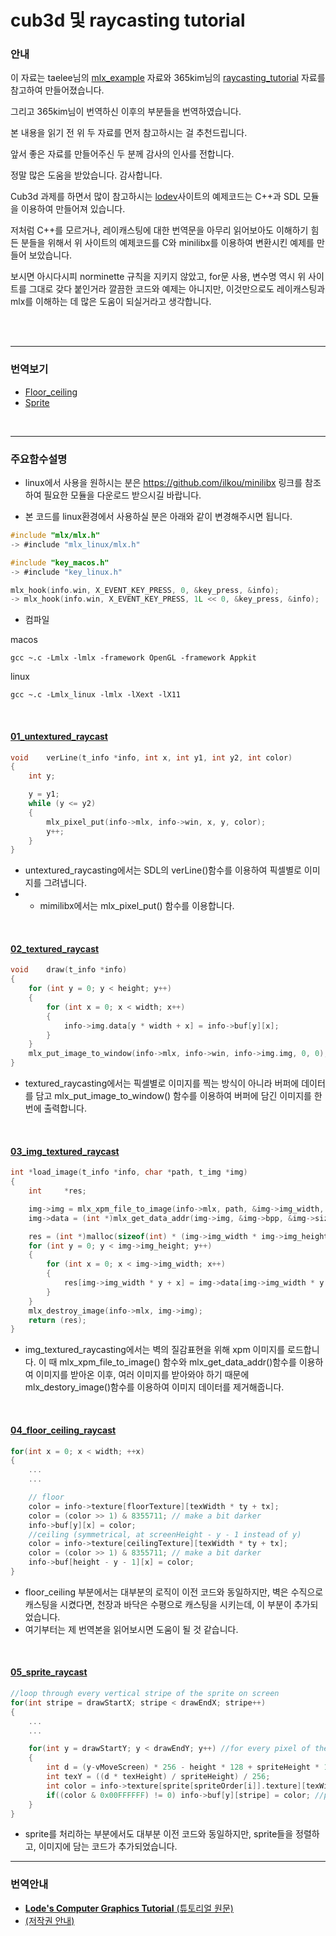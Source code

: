 # cub3d 및 raycasting tutorial

### 안내

이 자료는 taelee님의 [mlx_example](https://github.com/taelee42/mlx_example) 자료와 365kim님의 [raycasting_tutorial](https://github.com/365kim/raycasting_tutorial) 자료를 참고하여 만들어졌습니다.

그리고 365kim님이 번역하신 이후의 부분들을 번역하였습니다.

본 내용을 읽기 전 위 두 자료를 먼저 참고하시는 걸 추천드립니다.

앞서 좋은 자료를 만들어주신 두 분께 감사의 인사를 전합니다.

정말 많은 도움을 받았습니다. 감사합니다.

Cub3d 과제를 하면서 많이 참고하시는 [lodev](https://lodev.org/cgtutor/raycasting.html)사이트의 예제코드는 C++과 SDL 모듈을 이용하여 만들어져 있습니다. 

저처럼 C++를 모르거나, 레이캐스팅에 대한 번역문을 아무리 읽어보아도 이해하기 힘든 분들을 위해서 위 사이트의 예제코드를 C와 minilibx를 이용하여 변환시킨 예제를 만들어 보았습니다.

보시면 아시다시피 norminette 규칙을 지키지 않았고, for문 사용, 변수명 역시 위 사이트를 그대로 갖다 붙인거라 깔끔한 코드와 예제는 아니지만, 이것만으로도 레이캐스팅과 mlx를 이해하는 데 많은 도움이 되실거라고 생각합니다.

<br>
<br>

---
### 번역보기

- [Floor_ceiling](https://github.com/yohan9612/cub3d/blob/master/mlx_example/floor_ceiling.md)
- [Sprite](https://github.com/yohan9612/cub3d/blob/master/mlx_example/sprite.md)
<br>

---
### 주요함수설명

* linux에서 사용을 원하시는 분은 https://github.com/ilkou/minilibx 링크를 참조하여 필요한 모듈을 다운로드 받으시길 바랍니다.

* 본 코드를 linux환경에서 사용하실 분은 아래와 같이 변경해주시면 됩니다.
```C
#include "mlx/mlx.h"
-> #include "mlx_linux/mlx.h"

#include "key_macos.h"
-> #include "key_linux.h"

mlx_hook(info.win, X_EVENT_KEY_PRESS, 0, &key_press, &info);
-> mlx_hook(info.win, X_EVENT_KEY_PRESS, 1L << 0, &key_press, &info);
```

* 컴파일

macos
```
gcc ~.c -Lmlx -lmlx -framework OpenGL -framework Appkit
```

linux
```
gcc ~.c -Lmlx_linux -lmlx -lXext -lX11
```

<br>

#### [01_untextured_raycast](https://github.com/yohan9612/cub3d/blob/master/mlx_example/01_untextured_raycast.c)

``` C
void	verLine(t_info *info, int x, int y1, int y2, int color)
{
	int	y;

	y = y1;
	while (y <= y2)
	{
		mlx_pixel_put(info->mlx, info->win, x, y, color);
		y++;
	}
}
```
- untextured_raycasting에서는 SDL의 verLine()함수를 이용하여 픽셀별로 이미지를 그려냅니다.
- - mimilibx에서는 mlx_pixel_put() 함수를 이용합니다.
<br>

#### [02_textured_raycast](https://github.com/yohan9612/cub3d/blob/master/mlx_example/02_textured_raycast.c)

``` C
void	draw(t_info *info)
{
	for (int y = 0; y < height; y++)
	{
		for (int x = 0; x < width; x++)
		{
			info->img.data[y * width + x] = info->buf[y][x];
		}
	}
	mlx_put_image_to_window(info->mlx, info->win, info->img.img, 0, 0);
}
```
- textured_raycasting에서는 픽셀별로 이미지를 찍는 방식이 아니라 버퍼에 데이터를 담고 mlx_put_image_to_window() 함수를 이용하여 버퍼에 담긴 이미지를 한 번에 출력합니다.
<br>

#### [03_img_textured_raycast](https://github.com/yohan9612/cub3d/blob/master/mlx_example/03_img_textured_raycast.c)

``` C
int	*load_image(t_info *info, char *path, t_img *img)
{
	int		*res;

	img->img = mlx_xpm_file_to_image(info->mlx, path, &img->img_width, &img->img_height);
	img->data = (int *)mlx_get_data_addr(img->img, &img->bpp, &img->size_l, &img->endian);

	res = (int *)malloc(sizeof(int) * (img->img_width * img->img_height));
	for (int y = 0; y < img->img_height; y++)
	{
		for (int x = 0; x < img->img_width; x++)
		{
			res[img->img_width * y + x] = img->data[img->img_width * y + x];
		}
	}
	mlx_destroy_image(info->mlx, img->img);
	return (res);
}
```
- img_textured_raycasting에서는 벽의 질감표현을 위해 xpm 이미지를 로드합니다. 이 때 mlx_xpm_file_to_image() 함수와 mlx_get_data_addr()함수를 이용하여 이미지를 받아온 이후, 여러 이미지를 받아와야 하기 때문에 mlx_destory_image()함수를 이용하여 이미지 데이터를 제거해줍니다.
<br>

#### [04_floor_ceiling_raycast](https://github.com/yohan9612/cub3d/blob/master/mlx_example/04_floor_ceiling.c)

``` C
for(int x = 0; x < width; ++x)
{
	...
	...

	// floor
	color = info->texture[floorTexture][texWidth * ty + tx];
	color = (color >> 1) & 8355711; // make a bit darker
	info->buf[y][x] = color;
	//ceiling (symmetrical, at screenHeight - y - 1 instead of y)
	color = info->texture[ceilingTexture][texWidth * ty + tx];
	color = (color >> 1) & 8355711; // make a bit darker
	info->buf[height - y - 1][x] = color;
}
```

- floor_ceiling 부분에서는 대부분의 로직이 이전 코드와 동일하지만, 벽은 수직으로 캐스팅을 시켰다면, 천장과 바닥은 수평으로 캐스팅을 시키는데, 이 부분이 추가되었습니다.
- 여기부터는 제 번역본을 읽어보시면 도움이 될 것 같습니다.
<br>

#### [05_sprite_raycast](https://github.com/yohan9612/cub3d/blob/master/mlx_example/05_sprite_raycast.c)

``` C
//loop through every vertical stripe of the sprite on screen
for(int stripe = drawStartX; stripe < drawEndX; stripe++)
{
	...
	...

	for(int y = drawStartY; y < drawEndY; y++) //for every pixel of the current stripe
	{
		int d = (y-vMoveScreen) * 256 - height * 128 + spriteHeight * 128; //256 and 128 factors to avoid floats
		int texY = ((d * texHeight) / spriteHeight) / 256;
		int color = info->texture[sprite[spriteOrder[i]].texture][texWidth * texY + texX]; //get current color from the texture
		if((color & 0x00FFFFFF) != 0) info->buf[y][stripe] = color; //paint pixel if it isn't black, black is the invisible color
	}
}
```

- sprite를 처리하는 부분에서도 대부분 이전 코드와 동일하지만, sprite들을 정렬하고, 이미지에 담는 코드가 추가되었습니다.

---
### 번역안내

- [__Lode's Computer Graphics Tutorial__ (튜토리얼 원문)](https://lodev.org/cgtutor/raycasting.html)
- [(저작권 안내)](https://lodev.org/cgtutor/legal.html) 
